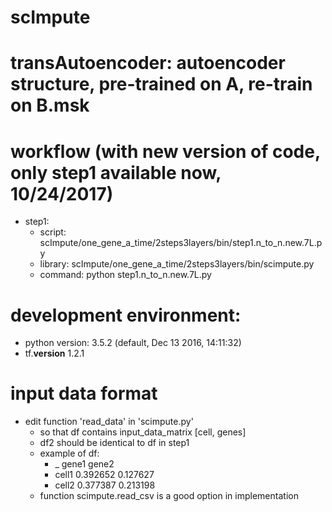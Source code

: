 # scImpute
# transAutoencoder: autoencoder structure, pre-trained on A, re-train on B.msk
# workflow (with new version of code, only step1 available now, 10/24/2017)
* step1: 
  - script: scImpute/one_gene_a_time/2steps3layers/bin/step1.n_to_n.new.7L.py
  - library: scImpute/one_gene_a_time/2steps3layers/bin/scimpute.py
  - command: python step1.n_to_n.new.7L.py

# development environment:
  - python version: 3.5.2 (default, Dec 13 2016, 14:11:32)
  - tf.__version__ 1.2.1

# input data format
- edit function 'read_data' in 'scimpute.py'
  - so that df contains input_data_matrix [cell, genes]
  - df2 should be identical to df in step1
  - example of df:
    - _ gene1 gene2
    - cell1 0.392652  0.127627
    - cell2 0.377387 0.213198
   - function scimpute.read_csv is a good option in implementation



